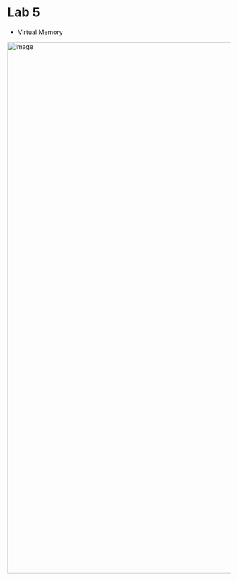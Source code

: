 # Lab 5
+ Virtual Memory
<img width="2880" height="1199" alt="image" src="https://github.com/user-attachments/assets/c3dca149-2c23-46b5-92d6-1611e9fdc517" />
